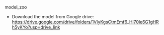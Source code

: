model_zoo

* Download the model from Google drive: https://drive.google.com/drive/folders/1VIyKgsCtmEmf6_HI70le6G1gHRh5yKYo?usp=drive_link